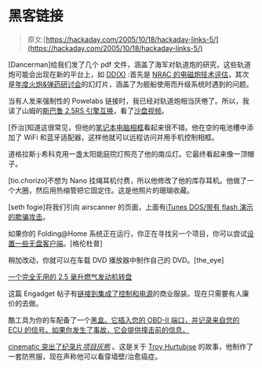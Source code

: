 # 黑客链接

> 原文:[https://hackaday.com/2005/10/18/hackaday-links-5/](https://hackaday.com/2005/10/18/hackaday-links-5/)

[Dancerman]给我们发了几个 pdf 文件，涵盖了海军对轨道炮的研究，这些轨道炮可能会出现在新的平台上，如 [DD(X)](http://peoships.crane.navy.mil/ddx/) :首先是 [NRAC 的电磁炮技术评估](http://www.onr.navy.mil/nrac/docs/2004_rpt_em_gun.pdf)，其次是[年度火炮&弹药研讨会](http://www.dtic.mil/ndia/2003gun/ellis.pdf)的幻灯片，涵盖了为舰船使用而升级系统时遇到的问题。

当有人发来强制性的 Powelabs 链接时，我已经对轨道炮相当厌倦了。所以，我读了山姆的[斯巴鲁 2.5RS 引擎互换](http://www.powerlabs.org/jdmsubaru.htm)，看了[沙盘视频](http://www.powerlabs.org/sports/sandboarding.htm)。

[乔治]知道这很常见，但他的[笔记本电脑相框](http://xgeox.com/remote%20files/finished.jpg)看起来很不错。他在空的电池槽中添加了 WiFi 和蓝牙适配器，这样他就可以远程访问并用手机控制相框。

道格拉斯·j·希科克用一盏太阳能庭院灯照亮了他的南瓜灯。它最终看起来像一顶帽子。

[tio.chorizo]不想为 Nano 挂绳耳机付费，所以他修改了他的库存耳机。他做了一个大圈，然后用热缩管把它固定住。这是他照片的珊瑚收藏。

[seth fogie]将我们引向 airscanner 的页面，上面有[iTunes DOS/带有 flash 演示的欺骗攻击](http://www.airscanner.com/security/05101001_itunes.htm)。

如果你的 Folding@Home 系统正在运行，你正在寻找另一个项目，你可以尝试[设置一些无盘客户端](http://reilly.homeip.net/folding/)。[格伦杜普]

稍加改动，你就可以在车载 DVD 播放器中制作自己的 DVD。[the_eye]

[一个完全无用的 2.5 毫升燃气发动机转盘](http://www.core77.com/bullitts/2005/10/wouter-Geense-Design-Studio-2.5cc-Turntable.asp)

这篇 Engadget 帖子有[链接到集成了控制和电源](http://www.engadget.com/entry/1234000957063594/)的商业服装。现在只需要有人廉价的去做。

酷工具为你的车配备了一个[黑盒。它插入您的 OBD-II 端口，并记录来自您的 ECU 的信号。如果你发生了事故，它会提供撞击前的信息。](http://www.kk.org/cooltools/archives/000999.php)

[cinematic 突出了纪录片*项目灰熊*](http://www.cinematical.com/2005/10/18/the-other-grizzly-man/) 。这是关于 [Troy Hurtubise](http://en.wikipedia.org/wiki/Troy_Hurtubise) 的故事，他制作了一套防熊服，现在声称他可以看穿墙壁/治愈癌症。